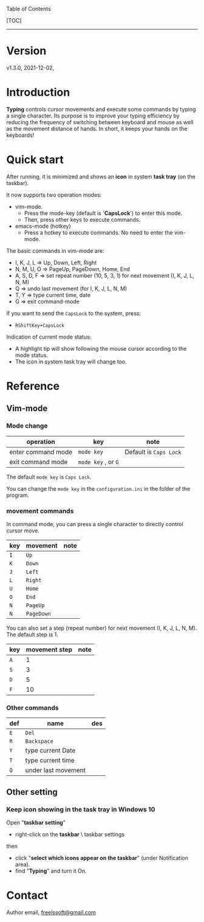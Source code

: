 Table of Contents

[TOC]

---



# Version

v1.3.0, 2021-12-02,



# Introduction

**Typing** controls cursor movements and execute some commands by typing a single character. Its purpose is to improve your typing efficiency by reducing the frequency of switching between keyboard and mouse as well as the movement distance of hands. In short, it keeps your hands on the keyboards!



# Quick start

After running, it is minimized and shows an **icon** in system **task tray** (on the taskbar).



It now supports two operation modes:

- vim-mode. 
  - Press the mode-key (default is '**CapsLock**') to enter this mode. 
  - Then, press other keys to execute commands.
- emacs-mode (hotkey)
  - Press a hotkey to execute commands. No need to enter the vim-mode. 



The basic commands in vim-mode are:

- I, K, J, L          => Up, Down, Left, Right
- N, M, U, O    => PageUp, PageDown, Home, End
- A, S, D, F       => set repeat number (10, 5, 3, 1) for next movement (I, K, J, L, N, M)
- Q                   => undo last movement (for I, K, J, L, N, M)
- T, Y                => type current time, date
- G                   => exit command-mode

If you want to send the `CapsLock` to the system, press:

- `RShiftKey+CapsLock`



Indication of current mode status:

- A highlight tip will show following the mouse cursor according to the mode status.
- The icon in system task tray will change too.



# Reference

## Vim-mode

### Mode change

| operation          | key                 | note                   |
| ------------------ | ------------------- | ---------------------- |
| enter command mode | `mode key`          | Default is `Caps Lock` |
| exit command mode  | `mode key` , or `G` |                        |

The default `mode key` is `Caps Lock`.

You can change the `mode key` in the `configuration.ini` in the folder of the program.



### movement commands

In command mode, you can press a single character to directly control cursor move. 

| key  | movement   | note |
| ---- | ---------- | ---- |
| `I`  | `Up`       |      |
| `K`  | `Down`     |      |
| `J`  | `Left`     |      |
| `L`  | `Right`    |      |
| `U`  | `Home`     |      |
| `O`  | `End`      |      |
| `N`  | `PageUp`   |      |
| `N`  | `PageDown` |      |

You can also set a step (repeat number) for next movement (I, K, J, L, N, M). The default step is 1.

| key  | movement step | note |
| ---- | ------------- | ---- |
| `A`  | 1             |      |
| `S`  | 3             |      |
| `D`  | 5             |      |
| `F`  | 10            |      |



### Other commands

| def  | name                | des  |
| ---- | ------------------- | ---- |
| `E`  | `Del`               |      |
| `R`  | `Backspace`         |      |
| `Y`  | type current Date   |      |
| `T`  | type current time   |      |
| `Q`  | under last movement |      |



## Other setting

### Keep icon showing in the task tray in Windows 10

Open "**taskbar setting**"

- right-click on the **taskbar** \ taskbar settings

then 

- click "**select which icons appear on the taskbar**" (under Notification area).
- find "**Typing**" and turn it On.



# Contact

Author email, freelssoft@gmail.com

